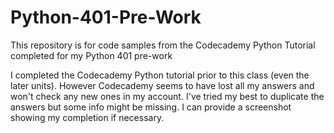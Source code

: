 # Python-401-Pre-Work
This repository is for code samples from the Codecademy Python Tutorial completed for my Python 401 pre-work

I completed the Codecademy Python tutorial prior to this class (even the later units). However Codecademy seems to have lost all my answers and won't check any new ones in my account. I've tried my best to duplicate the answers but some info might be missing. I can provide a screenshot showing my completion if necessary.